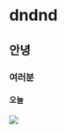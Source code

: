# dndnd
## 안녕  
### 여러분  
#### 오늘  
![](https://lh3.googleusercontent.com/proxy/L0eFzKniIWddOqauWJ6ZixJ7d2fmSAlmqanb3PF69ZPkQu8HmiWCteEbbjhZw5cmPuBIURMsoWWPXCAtON7PJ76KqRus8R9kJH7Y5jzMePz-cAf_QhWFZmBml5EY7Lmsrc-emHedYYiSskn7bWq7bWTuEd2mxfO-7VdYdfctHZmFEpVasBlHi0jx4VJw)
